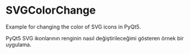 # SVGColorChange

Example for changing the color of SVG icons in PyQt5.

PyQt5 SVG ikonlarının renginin nasıl değiştirileceğimi gösteren örnek bir uygulama.
